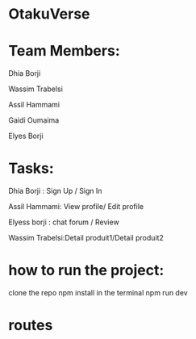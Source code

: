 # OtakuVerse

# Team Members:
Dhia Borji

Wassim Trabelsi

Assil Hammami

Gaidi Oumaima

Elyes Borji

# Tasks:
Dhia Borji : Sign Up / Sign In


Assil Hammami: View profile/ Edit profile

Elyess borji : chat forum / Review

Wassim Trabelsi:Detail produit1/Detail produit2


# how to run the project:
 clone the repo
 npm install in the terminal
 npm run dev 
 # routes
 
